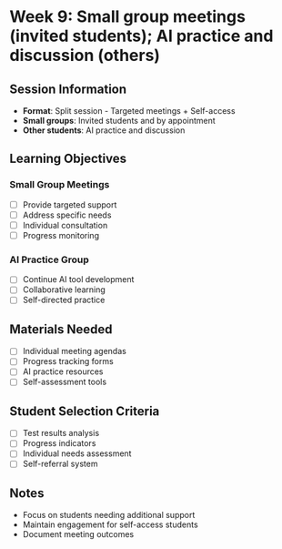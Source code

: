# Week 9: Small group meetings (invited students); AI practice and discussion (others)

## Session Information
- **Format**: Split session - Targeted meetings + Self-access
- **Small groups**: Invited students and by appointment
- **Other students**: AI practice and discussion

## Learning Objectives
### Small Group Meetings
- [ ] Provide targeted support
- [ ] Address specific needs
- [ ] Individual consultation
- [ ] Progress monitoring

### AI Practice Group
- [ ] Continue AI tool development
- [ ] Collaborative learning
- [ ] Self-directed practice

## Materials Needed
- [ ] Individual meeting agendas
- [ ] Progress tracking forms
- [ ] AI practice resources
- [ ] Self-assessment tools

## Student Selection Criteria
- [ ] Test results analysis
- [ ] Progress indicators
- [ ] Individual needs assessment
- [ ] Self-referral system

## Notes
- Focus on students needing additional support
- Maintain engagement for self-access students
- Document meeting outcomes

